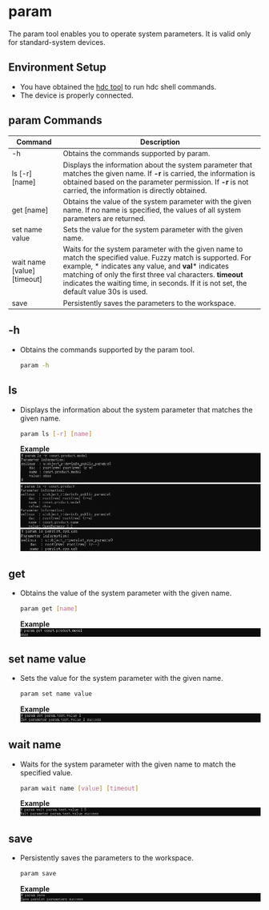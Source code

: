 # param

The param tool enables you to operate system parameters. It is valid only for standard-system devices.

## Environment Setup

* You have obtained the <!--Del-->[<!--DelEnd-->hdc tool<!--Del-->](../../device-dev/subsystems/subsys-toolchain-hdc-guide.md)<!--DelEnd--> to run hdc shell commands.
* The device is properly connected.

## param Commands

| Command| Description|
| ----------------- | ------------------------------------------ |
| -h | Obtains the commands supported by param.|
| ls [-r] [name] | Displays the information about the system parameter that matches the given name. If **-r** is carried, the information is obtained based on the parameter permission. If **-r** is not carried, the information is directly obtained.|
| get [name] | Obtains the value of the system parameter with the given name. If no name is specified, the values of all system parameters are returned.|
| set name value | Sets the value for the system parameter with the given name.|
| wait name [value] [timeout] | Waits for the system parameter with the given name to match the specified value. Fuzzy match is supported. For example, * indicates any value, and **val*** indicates matching of only the first three val characters. **timeout** indicates the waiting time, in seconds. If it is not set, the default value 30s is used.|
| save | Persistently saves the parameters to the workspace.|

## -h

* Obtains the commands supported by the param tool.

  ```bash
  param -h
  ```

## ls

* Displays the information about the system parameter that matches the given name.

  ```bash
  param ls [-r] [name]
  ```
  **Example**<br>
  ![ls-integrity](figures/param-ls-integrity.png)
  ![ls-part](figures/param-ls-part.png)
  ![ls](figures/param-ls.png)

## get

* Obtains the value of the system parameter with the given name.

  ```bash
  param get [name]
  ```
  **Example**<br>
  ![get](figures/param-get.png)

## set name value

* Sets the value for the system parameter with the given name.

  ```bash
  param set name value
  ```
  **Example**<br>
  ![set](figures/param-set.png)

## wait name

* Waits for the system parameter with the given name to match the specified value.

  ```bash
  param wait name [value] [timeout]
  ```
  **Example**<br>
  ![wait](figures/param-wait.png)

## save

* Persistently saves the parameters to the workspace.

  ```bash
  param save
  ```
  **Example**<br>
  ![save](figures/param-save.png)

